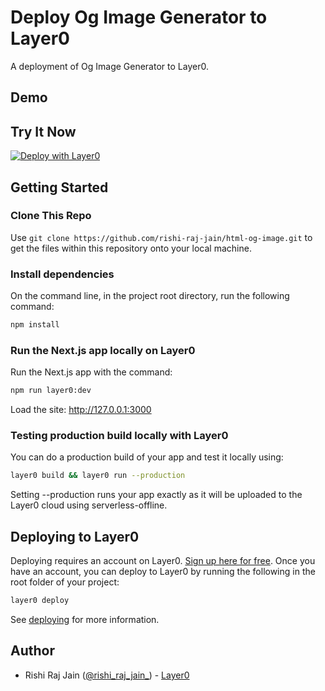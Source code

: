 # Deploy Og Image Generator to Layer0
A deployment of Og Image Generator to Layer0.

## Demo


## Try It Now
[![Deploy with Layer0](https://docs.layer0.co/button.svg)](https://app.layer0.co/deploy?repo=https://github.com/rishi-raj-jain/html-og-image)

## Getting Started

### Clone This Repo

Use `git clone https://github.com/rishi-raj-jain/html-og-image.git` to get the files within this repository onto your local machine.

### Install dependencies

On the command line, in the project root directory, run the following command:

```bash
npm install
```

### Run the Next.js app locally on Layer0

Run the Next.js app with the command:

```bash
npm run layer0:dev
```

Load the site: http://127.0.0.1:3000

### Testing production build locally with Layer0

You can do a production build of your app and test it locally using:

```bash
layer0 build && layer0 run --production
```

Setting --production runs your app exactly as it will be uploaded to the Layer0 cloud using serverless-offline.

## Deploying to Layer0

Deploying requires an account on Layer0. [Sign up here for free](https://app.layer0.co/signup). Once you have an account, you can deploy to Layer0 by running the following in the root folder of your project:

```bash
layer0 deploy
```

See [deploying](https://docs.layer0.co/guides/deploying) for more information.

## Author
- Rishi Raj Jain ([@rishi_raj_jain_](https://twitter.com/rishi_raj_jain_)) - [Layer0](https://layer0.co)